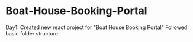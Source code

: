 # Boat-House-Booking-Portal
 
Day1:
Created new react project for "Boat House Booking Portal"
Followed basic folder structure
